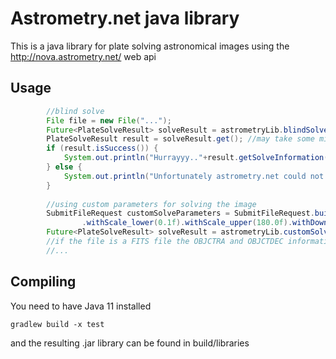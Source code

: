 # Astrometry.net java library
This is a java library for plate solving astronomical images using the http://nova.astrometry.net/ web api

## Usage
```java
		//blind solve
		File file = new File("...");
		Future<PlateSolveResult> solveResult = astrometryLib.blindSolve(file);
		PlateSolveResult result = solveResult.get(); //may take some minutes
		if (result.isSuccess()) {
			System.out.println("Hurrayyy.."+result.getSolveInformation());
		} else {
			System.out.println("Unfortunately astrometry.net could not solve your image");
		}		
		
		//using custom parameters for solving the image
		SubmitFileRequest customSolveParameters = SubmitFileRequest.builder().withPublicly_visible("y").withScale_units("degwidth")
				.withScale_lower(0.1f).withScale_upper(180.0f).withDownsample_factor(2f).withRadius(1.0f).build();
		Future<PlateSolveResult> solveResult = astrometryLib.customSolve(astronomicalFile, customSolveParameters);
		//if the file is a FITS file the OBJCTRA and OBJCTDEC information from the header will be used if not provided in the customSolveParameters object
		//...
```
## Compiling
You need to have Java 11 installed
```
gradlew build -x test
```
and the resulting .jar library can be found in build/libraries
